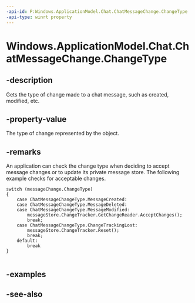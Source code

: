 ```yaml
---
-api-id: P:Windows.ApplicationModel.Chat.ChatMessageChange.ChangeType
-api-type: winrt property
---
```


<!-- Property syntax
public Windows.ApplicationModel.Chat.ChatMessageChangeType ChangeType { get; }
-->

# Windows.ApplicationModel.Chat.ChatMessageChange.ChangeType

## -description
Gets the type of change made to a chat message, such as created, modified, etc.

## -property-value
The type of change represented by the object.

## -remarks
An application can check the change type when deciding to accept message changes or to update its private message store. The following example checks for acceptable changes.

```
switch (messageChange.ChangeType)
{
    case ChatMessageChangeType.MessageCreated:
    case ChatMessageChangeType.MessageDeleted:
    case ChatMessageChangeType.MessageModified:
        messageStore.ChangeTracker.GetChangeReader.AcceptChanges();
        break;
    case ChatMessageChangeType.ChangeTrackingLost:
        messageStore.ChangeTracker.Reset();
        break;
    default:
        break
}


```



## -examples

## -see-also
